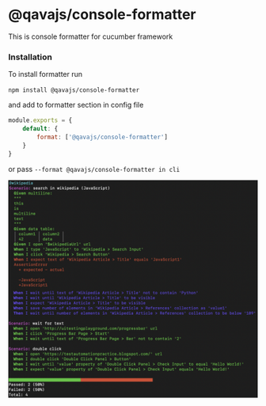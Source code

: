 # @qavajs/console-formatter

This is console formatter for cucumber framework

### Installation
To install formatter run

`npm install @qavajs/console-formatter`

and add to formatter section in config file

```javascript
module.exports = {
    default: {
        format: ['@qavajs/console-formatter']
    }
}
```

or pass `--format @qavajs/console-formatter in cli`
             
![](assets/report_example.png)



